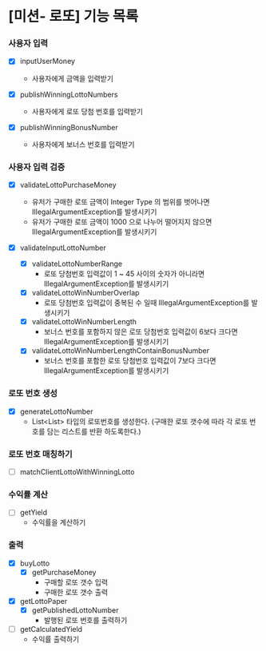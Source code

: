 # [미션- 로또] 기능 목록

### 사용자 입력
- [x] inputUserMoney 
  - 사용자에게 금액을 입력받기

- [x] publishWinningLottoNumbers 
  - 사용자에게 로또 당첨 번호를 입력받기

- [x] publishWinningBonusNumber
  - 사용자에게 보너스 번호를 입력받기

### 사용자 입력 검증
- [x] validateLottoPurchaseMoney
  - 유저가 구매한 로또 금액이 Integer Type 의 범위를 벗어나면 IllegalArgumentException를 발생시키기
  - 유저가 구매한 로또 금액이 1000 으로 나누어 떨어지지 않으면 IllegalArgumentException를 발생시키기

- [x] validateInputLottoNumber
  - [x] validateLottoNumberRange 
    - 로또 당첨번호 입력값이 1 ~ 45 사이의 숫자가 아니라면 IllegalArgumentException를 발생시키기
  - [x] validateLottoWinNumberOverlap
    - 로또 당첨번호 입력값이 중복된 수 일때 IllegalArgumentException를 발생시키기
  - [x] validateLottoWinNumberLength
    - 보너스 번호를 포함하지 않은 로또 당첨번호 입력값이 6보다 크다면 IllegalArgumentException를 발생시키기
  - [x] validateLottoWinNumberLengthContainBonusNumber
    - 보너스 번호를 포함한 로또 당첨번호 입력값이 7보다 크다면 IllegalArgumentException를 발생시키기

### 로또 번호 생성
- [x] generateLottoNumber
  - List<List<Integer>> 타입의 로또번호를 생성한다. (구매한 로또 갯수에 따라 각 로또 번호를 담는 리스트를 반환 하도록한다.)

### 로또 번호 매칭하기
- [ ] matchClientLottoWithWinningLotto

### 수익률 계산
- [ ] getYield
  - 수익률을 계산하기

### 출력

- [x] buyLotto
  - [x] getPurchaseMoney
    - 구매할 로또 갯수 입력 
    - 구매한 로또 갯수 출력

- [x] getLottoPaper
  - [x] getPublishedLottoNumber
    - 발행된 로또 번호를 출력하기

- [ ] getCalculatedYield
  - 수익률 출력하기